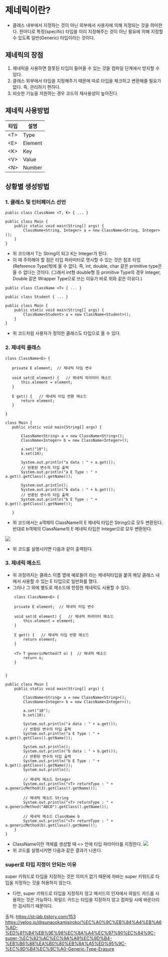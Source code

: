 # 제네릭이란?
- 클래스 내부에서 지정하는 것이 아닌 외부에서 사용자에 의해 지정되는 것을 의미한다. 한마디로 특정(specific) 타입을 미리 지정해주는 것이 아닌 필요에 의해 지정할 수 있도록 일반(Generic) 타입이라는 것이다. 


## 제네릭의 장점
1) 제네릭을 사용하면 잘못된 타입이 들어올 수 있는 것을 컴파일 단계에서 방지할 수 있다. 
2) 클래스 외부에서 타입을 지정해주기 때문에 따로 타입을 체크하고 변환해줄 필요가 없다. 즉, 관리하기 편하다. 
3) 비슷한 기능을 지원하는 경우 코드의 재사용성이 높아진다. 


## 제네릭 사용방법
|타입|설명|
|------|---|
|<T\>|Type|
|<E\>|Element|
|<K\>|Key|
|<V\>|Value|
|<N\>|Number|


## 상황별 생성방법
### 1. 클래스 및 인터페이스 선언
```
public class ClassName <T, K> { ... }
 
public class Main {
	public static void main(String[] args) {
		ClassName<String, Integer> a = new ClassName<String, Integer>();
	}
}
```
- 위 코드에서 T는 String이 되고 K는 Integer가 된다. 
- 이 때 주의해야 할 점은 타입 파라미터로 명시할 수 있는 것은 참조 타입(Reference Type)밖에 올 수 없다. 즉, int, double, char 같은 primitive type은 올 수 없다는 것이다. (그래서 int형 double형 등 primitive Type의 경우 Integer, Double 같은 Wrapper Type으로 쓰는 이유가 바로 위와 같은 이유다.)

```
public class ClassName <T> { ... }
 
public class Student { ... }
 
public class Main {
	public static void main(String[] args) {
		ClassName<Student> a = new ClassName<Student>();
	}
}
```
 - 위 코드처럼 사용자가 정의한 클래스도 타입으로 올 수 있다. 
 
### 2. 제네릭 클래스 
 ```
class ClassName<E> {
	
	private E element;	// 제네릭 타입 변수
	
	void set(E element) {	// 제네릭 파라미터 메소드
		this.element = element;
	}
	
	E get() {	// 제네릭 타입 반환 메소드
		return element;
	}
	
}
 
class Main {
	public static void main(String[] args) {
		
		ClassName<String> a = new ClassName<String>();
		ClassName<Integer> b = new ClassName<Integer>();
		
		a.set("10");
		b.set(10);
	
		System.out.println("a data : " + a.get());
		// 반환된 변수의 타입 출력 
		System.out.println("a E Type : " + a.get().getClass().getName());
		
		System.out.println();
		System.out.println("b data : " + b.get());
		// 반환된 변수의 타입 출력 
		System.out.println("b E Type : " + b.get().getClass().getName());
		
	}
  ```
- 위 코드에서는  a객체의 ClassName의 E 제네릭 타입은 String으로 모두 변환된다. 반대로 b객체의 ClassName의 E 제네릭 타입은 Integer으로 모두 변환된다.

![](https://velog.velcdn.com/images/kkimdy_12/post/9406b6ef-3a5d-4ce7-b22f-0afb44717973/image.png)
- 위 코드를 실행시키면 다음과 같이 출력된다. 


### 3. 제네릭 메소드 
- 위 과정까지는 클래스 이름 옆에 예로들어 <E>라는 제네릭타입을 붙여 해당 클래스 내에서 사용할 수 있는 E 타입으로 일반화를 했다.
- 그러나 그 외에 별도로 메소드에 한정한 제네릭도 사용할 수 있다.

```
	class ClassName<E> {
	
	private E element;	// 제네릭 타입 변수
	
	void set(E element) {	// 제네릭 파라미터 메소드
		this.element = element;
	}
	
	E get() {	// 제네릭 타입 반환 메소드 
		return element;
	}
	
	<T> T genericMethod(T o) {	// 제네릭 메소드
		return o;
	}
 
	
}
 
public class Main {
	public static void main(String[] args) {
		
		ClassName<String> a = new ClassName<String>();
		ClassName<Integer> b = new ClassName<Integer>();
		
		a.set("10");
		b.set(10);
	
		System.out.println("a data : " + a.get());
		// 반환된 변수의 타입 출력 
		System.out.println("a E Type : " + a.get().getClass().getName());
		
		System.out.println();
		System.out.println("b data : " + b.get());
		// 반환된 변수의 타입 출력 
		System.out.println("b E Type : " + b.get().getClass().getName());
		System.out.println();
		
		// 제네릭 메소드 Integer
		System.out.println("<T> returnType : " + a.genericMethod(3).getClass().getName());
		
		// 제네릭 메소드 String
		System.out.println("<T> returnType : " + a.genericMethod("ABCD").getClass().getName());
		
		// 제네릭 메소드 ClassName b
		System.out.println("<T> returnType : " + a.genericMethod(b).getClass().getName());
	}
}
```
- ClassName이란 객체를 생성할 때 <> 안에 타입 파라미터를 지정한다. 
![](https://velog.velcdn.com/images/kkimdy_12/post/256849d8-419c-42d5-a40c-a440037b4bd1/image.png)
- 위 코드를 실행시키면 다음과 같은 결과가 나온다. 

### super로 타입 지정이 안되는 이유
super 키워드로 타입을 지정하는 것은 의미가 없기 때문에 자바는 super 키워드로 타입을 지정하는 것을 허용하지 않는다.
- 다만, super 키워드로 타입을 지정하지 않고 메서드의 인자에서 와일드 카드를 사용하는 것은 가능하다. 와일드 카드는 타입을 지정하지 않고 컴파일 시에 바운더리만 검사하기 때문이다.

출처: 
https://st-lab.tistory.com/153
https://velog.io/@sunaookamisiroko/%EC%A0%9C%EB%84%A4%EB%A6%AD-%ED%81%B4%EB%9E%98%EC%8A%A4%EC%97%90%EC%84%9C-super-%EC%82%AC%EC%9A%A9%EC%9D%B4-%EB%B6%88%EA%B0%80%EB%8A%A5%ED%95%9C-%EC%9D%B4%EC%9C%A0-Generic-Type-Erasure
